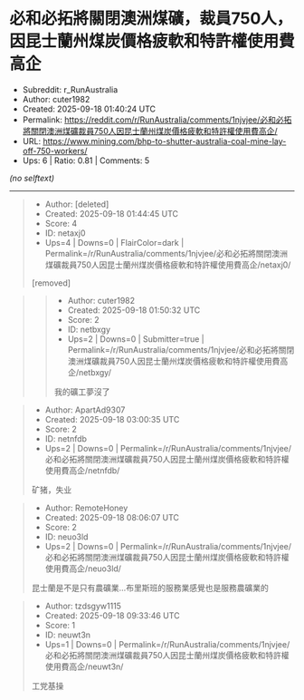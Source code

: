 # 必和必拓將關閉澳洲煤礦，裁員750人，因昆士蘭州煤炭價格疲軟和特許權使用費高企

- Subreddit: r_RunAustralia
- Author: cuter1982
- Created: 2025-09-18 01:40:24 UTC
- Permalink: https://reddit.com/r/RunAustralia/comments/1njvjee/必和必拓將關閉澳洲煤礦裁員750人因昆士蘭州煤炭價格疲軟和特許權使用費高企/
- URL: https://www.mining.com/bhp-to-shutter-australia-coal-mine-lay-off-750-workers/
- Ups: 6 | Ratio: 0.81 | Comments: 5

_(no selftext)_

---

> - Author: [deleted]
> - Created: 2025-09-18 01:44:45 UTC
> - Score: 4
> - ID: netaxj0
> - Ups=4 | Downs=0 | FlairColor=dark | Permalink=/r/RunAustralia/comments/1njvjee/必和必拓將關閉澳洲煤礦裁員750人因昆士蘭州煤炭價格疲軟和特許權使用費高企/netaxj0/
>
> [removed]

>> - Author: cuter1982
>> - Created: 2025-09-18 01:50:32 UTC
>> - Score: 2
>> - ID: netbxgy
>> - Ups=2 | Downs=0 | Submitter=true | Permalink=/r/RunAustralia/comments/1njvjee/必和必拓將關閉澳洲煤礦裁員750人因昆士蘭州煤炭價格疲軟和特許權使用費高企/netbxgy/
>>
>> 我的礦工夢沒了

> - Author: ApartAd9307
> - Created: 2025-09-18 03:00:35 UTC
> - Score: 2
> - ID: netnfdb
> - Ups=2 | Downs=0 | Permalink=/r/RunAustralia/comments/1njvjee/必和必拓將關閉澳洲煤礦裁員750人因昆士蘭州煤炭價格疲軟和特許權使用費高企/netnfdb/
>
> 矿猪，失业

> - Author: RemoteHoney
> - Created: 2025-09-18 08:06:07 UTC
> - Score: 2
> - ID: neuo3ld
> - Ups=2 | Downs=0 | Permalink=/r/RunAustralia/comments/1njvjee/必和必拓將關閉澳洲煤礦裁員750人因昆士蘭州煤炭價格疲軟和特許權使用費高企/neuo3ld/
>
> 昆士蘭是不是只有農礦業...布里斯班的服務業感覺也是服務農礦業的

> - Author: tzdsgyw1115
> - Created: 2025-09-18 09:33:46 UTC
> - Score: 1
> - ID: neuwt3n
> - Ups=1 | Downs=0 | Permalink=/r/RunAustralia/comments/1njvjee/必和必拓將關閉澳洲煤礦裁員750人因昆士蘭州煤炭價格疲軟和特許權使用費高企/neuwt3n/
>
> 工党基操
